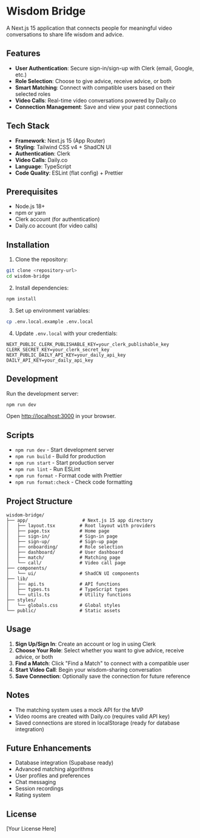 # Wisdom Bridge

A Next.js 15 application that connects people for meaningful video conversations to share life wisdom and advice.

## Features

- **User Authentication**: Secure sign-in/sign-up with Clerk (email, Google, etc.)
- **Role Selection**: Choose to give advice, receive advice, or both
- **Smart Matching**: Connect with compatible users based on their selected roles
- **Video Calls**: Real-time video conversations powered by Daily.co
- **Connection Management**: Save and view your past connections

## Tech Stack

- **Framework**: Next.js 15 (App Router)
- **Styling**: Tailwind CSS v4 + ShadCN UI
- **Authentication**: Clerk
- **Video Calls**: Daily.co
- **Language**: TypeScript
- **Code Quality**: ESLint (flat config) + Prettier

## Prerequisites

- Node.js 18+ 
- npm or yarn
- Clerk account (for authentication)
- Daily.co account (for video calls)

## Installation

1. Clone the repository:
```bash
git clone <repository-url>
cd wisdom-bridge
```

2. Install dependencies:
```bash
npm install
```

3. Set up environment variables:
```bash
cp .env.local.example .env.local
```

4. Update `.env.local` with your credentials:
```env
NEXT_PUBLIC_CLERK_PUBLISHABLE_KEY=your_clerk_publishable_key
CLERK_SECRET_KEY=your_clerk_secret_key
NEXT_PUBLIC_DAILY_API_KEY=your_daily_api_key
DAILY_API_KEY=your_daily_api_key
```

## Development

Run the development server:

```bash
npm run dev
```

Open [http://localhost:3000](http://localhost:3000) in your browser.

## Scripts

- `npm run dev` - Start development server
- `npm run build` - Build for production
- `npm run start` - Start production server
- `npm run lint` - Run ESLint
- `npm run format` - Format code with Prettier
- `npm run format:check` - Check code formatting

## Project Structure

```
wisdom-bridge/
├── app/                    # Next.js 15 app directory
│   ├── layout.tsx         # Root layout with providers
│   ├── page.tsx           # Home page
│   ├── sign-in/           # Sign-in page
│   ├── sign-up/           # Sign-up page
│   ├── onboarding/        # Role selection
│   ├── dashboard/         # User dashboard
│   ├── match/             # Matching page
│   └── call/              # Video call page
├── components/            
│   └── ui/                # ShadCN UI components
├── lib/                   
│   ├── api.ts             # API functions
│   ├── types.ts           # TypeScript types
│   └── utils.ts           # Utility functions
├── styles/
│   └── globals.css        # Global styles
└── public/                # Static assets
```

## Usage

1. **Sign Up/Sign In**: Create an account or log in using Clerk
2. **Choose Your Role**: Select whether you want to give advice, receive advice, or both
3. **Find a Match**: Click "Find a Match" to connect with a compatible user
4. **Start Video Call**: Begin your wisdom-sharing conversation
5. **Save Connection**: Optionally save the connection for future reference

## Notes

- The matching system uses a mock API for the MVP
- Video rooms are created with Daily.co (requires valid API key)
- Saved connections are stored in localStorage (ready for database integration)

## Future Enhancements

- Database integration (Supabase ready)
- Advanced matching algorithms
- User profiles and preferences
- Chat messaging
- Session recordings
- Rating system

## License

[Your License Here]